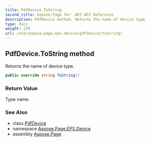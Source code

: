 ```yaml
---
title: PdfDevice.ToString
second_title: Aspose.Page for .NET API Reference
description: PdfDevice method. Returns the name of device type
type: docs
weight: 270
url: /net/aspose.page.eps.device/pdfdevice/tostring/
---
```

## PdfDevice.ToString method

Returns the name of device type.

```csharp
public override string ToString()
```

### Return Value

Type name.

### See Also

* class [PdfDevice](../)
* namespace [Aspose.Page.EPS.Device](../../pdfdevice/)
* assembly [Aspose.Page](../../../)


